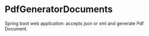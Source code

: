 # PdfGeneratorDocuments
Spring boot web application: 
  accepts json or xml and generate Pdf Document.
